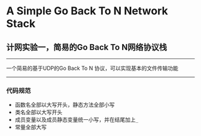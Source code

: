 # A Simple Go Back To N Network Stack

## 计网实验一，简易的Go Back To N网络协议栈

---

一个简易的基于UDP的Go Back To N 协议，可以实现基本的文件传输功能

---
### 代码规范
* 函数名全部以大写开头，静态方法全部小写
* 类名全部以大写开头
* 成员变量以及成员静态变量统一小写，并在结尾加上```_```
* 常量全部大写
